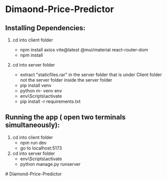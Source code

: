 # Dimaond-Price-Predictor
## Installing Dependencies:
1. cd into client folder 
   - npm install axios vite@latest @mui/material react-router-dom
   - npm install

2. cd into server folder
   - extract "staticfiles.rar" in the server folder that is under Client folder not the server folder inside the server folder 
   - pip install venv 
   - python m- venv env 
   - env\Scripts\activate
   - pip install -r requirements.txt

## Running the app ( open two terminals simultaneously):

1. cd into client folder
   - npm run dev
   - go to localhost:5173
2. cd into server folder
   - env\Scripts\activate
   - python manage.py runserver
  
#   D i a m o n d - P r i c e - P r e d i c t o r 
 
 
